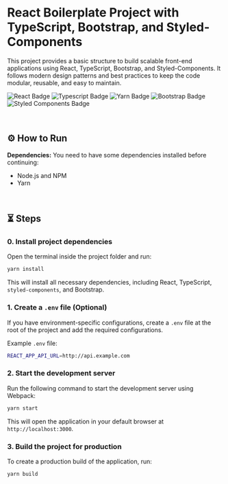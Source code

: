 
# React Boilerplate Project with TypeScript, Bootstrap, and Styled-Components

This project provides a basic structure to build scalable front-end applications using React, TypeScript, Bootstrap, and Styled-Components. It follows modern design patterns and best practices to keep the code modular, reusable, and easy to maintain.

![React Badge](https://img.shields.io/badge/-React-blue)
![Typescript Badge](https://img.shields.io/badge/-Typescript-blue)
![Yarn Badge](https://img.shields.io/badge/-Yarn-blue)
![Bootstrap Badge](https://img.shields.io/badge/-Bootstrap-lightblue)
![Styled Components Badge](https://img.shields.io/badge/-Styled%20Components-purple)

&nbsp;

## ⚙️ How to Run

**Dependencies:** You need to have some dependencies installed before continuing:

- Node.js and NPM
- Yarn

&nbsp;

## ⏳ Steps

### 0. Install project dependencies

Open the terminal inside the project folder and run:

```bash
yarn install
```

This will install all necessary dependencies, including React, TypeScript, `styled-components`, and Bootstrap.

### 1. Create a `.env` file (Optional)

If you have environment-specific configurations, create a `.env` file at the root of the project and add the required configurations. 

Example `.env` file:

```bash
REACT_APP_API_URL=http://api.example.com
```

### 2. Start the development server

Run the following command to start the development server using Webpack:

```bash
yarn start
```

This will open the application in your default browser at `http://localhost:3000`.

### 3. Build the project for production

To create a production build of the application, run:

```bash
yarn build
```